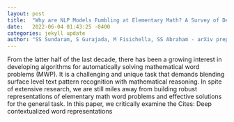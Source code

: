 ```yaml
---
layout: post
title:  "Why are NLP Models Fumbling at Elementary Math? A Survey of Deep Learning based Word Problem Solvers"
date:   2022-06-04 01:43:25 -0400
categories: jekyll update
author: "SS Sundaram, S Gurajada, M Fisichella, SS Abraham - arXiv preprint arXiv , 2022"
---
```

From the latter half of the last decade, there has been a growing interest in developing algorithms for automatically solving mathematical word problems (MWP). It is a challenging and unique task that demands blending surface level text pattern recognition with mathematical reasoning. In spite of extensive research, we are still miles away from building robust representations of elementary math word problems and effective solutions for the general task. In this paper, we critically examine the  Cites: Deep contextualized word representations